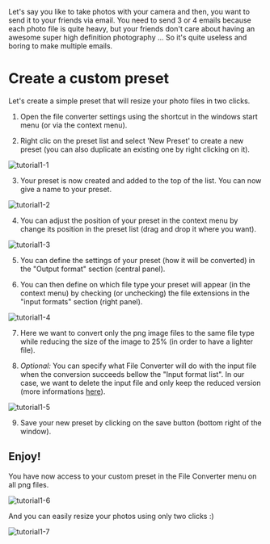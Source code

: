 Let's say you like to take photos with your camera and then, you want to send it to your friends via email.
You need to send 3 or 4 emails because each photo file is quite heavy, but your friends don't care about having an awesome super high definition photography ... 
So it's quite useless and boring to make multiple emails.

# Create a custom preset

Let's create a simple preset that will resize your photo files in two clicks.

1. Open the file converter settings using the shortcut in the windows start menu (or via the context menu).

2. Right clic on the preset list and select 'New Preset' to create a new preset (you can also duplicate an existing one by right clicking on it).
 
![tutorial1-1](https://github.com/Tichau/FileConverter/assets/3792144/e996449c-ccb1-4ec2-a18f-41f7398c8f2c)

3. Your preset is now created and added to the top of the list. You can now give a name to your preset.
 
![tutorial1-2](https://github.com/Tichau/FileConverter/assets/3792144/4753df1c-b350-4243-a480-0448814b9420)

4. You can adjust the position of your preset in the context menu by change its position in the preset list (drag and drop it where you want).

![tutorial1-3](https://github.com/Tichau/FileConverter/assets/3792144/1ca92dee-9b3a-44d2-8cb7-0574a822529b)

5. You can define the settings of your preset (how it will be converted) in the "Output format" section (central panel).

6. You can then define on which file type your preset will appear (in the context menu) by checking (or unchecking) the file extensions in the "input formats" section (right panel).

![tutorial1-4](https://github.com/Tichau/FileConverter/assets/3792144/94974509-25b3-4597-bb6f-3c2c94e09c37)

7. Here we want to convert only the png image files to the same file type while reducing the size of the image to 25% (in order to have a lighter file).

8. *Optional:* You can specify what File Converter will do with the input file when the conversion succeeds bellow the "Input format list". In our case, we want to delete the input file and only keep the reduced version (more informations [here](https://github.com/Tichau/FileConverter/wiki/Input-file-post-conversion-actions)).

![tutorial1-5](https://github.com/Tichau/FileConverter/assets/3792144/93aef4fd-b6c6-4fa6-bbc7-b5f5e73eedd2)

9. Save your new preset by clicking on the save button (bottom right of the window).

## Enjoy!

You have now access to your custom preset in the File Converter menu on all png files.

![tutorial1-6](https://github.com/Tichau/FileConverter/assets/3792144/81cb650b-7f5f-4da3-9d8a-c3b981942f6e)

And you can easily resize your photos using only two clicks :)

![tutorial1-7](https://github.com/Tichau/FileConverter/assets/3792144/aa40a7fa-5442-42b1-9be4-d5afb2e513ac)
